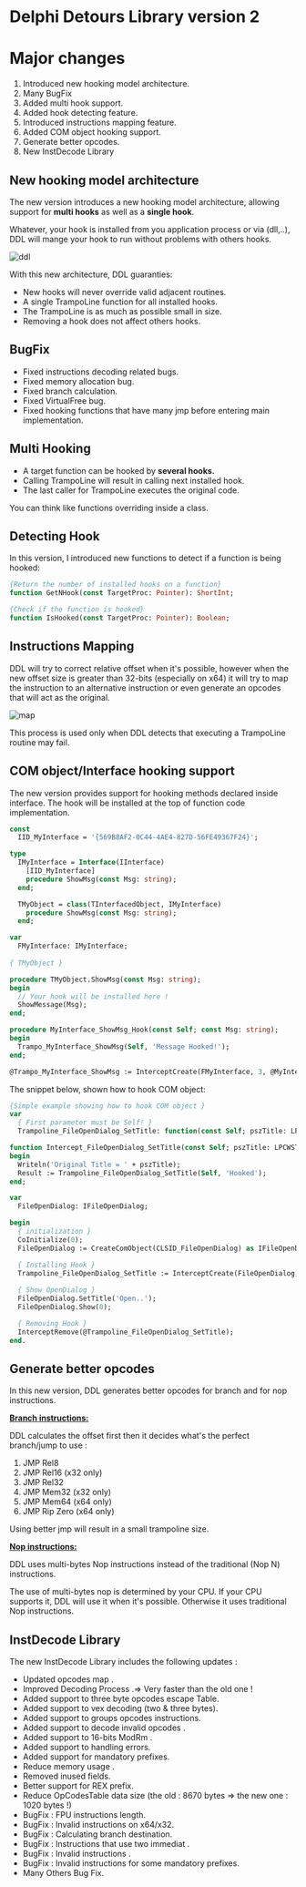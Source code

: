 # Delphi Detours Library version 2 #

# Major changes #

  1. Introduced new hooking model architecture.
  1. Many BugFix
  1. Added multi hook support.
  1. Added hook detecting feature.
  1. Introduced instructions mapping feature.
  1. Added COM object hooking support.
  1. Generate better opcodes.
  1. New InstDecode Library

## New hooking model architecture ##

The new version introduces a new hooking model architecture, allowing support for **multi hooks** as well as a **single hook**.

Whatever, your hook is installed from you application process or via (dll,..), DDL will mange your hook to run without problems with others hooks.

![ddl](https://cloud.githubusercontent.com/assets/12677682/23681969/a37f09b0-0391-11e7-8c39-39d2ea2ab603.png)

With this new architecture, DDL guaranties:
  * New hooks will never override valid adjacent routines.
  * A single TrampoLine function for all installed hooks.
  * The TrampoLine is as much as possible small in size.
  * Removing a hook does not affect others hooks.

## BugFix ##

  * Fixed instructions decoding related bugs.
  * Fixed memory allocation bug.
  * Fixed branch calculation.
  * Fixed VirtualFree bug.
  * Fixed hooking functions that have many jmp before entering main implementation.

## Multi Hooking ##
  * A target function can be hooked by **several hooks.**
  * Calling TrampoLine will result in calling next installed hook.
  * The last caller for TrampoLine executes the original code.

You can think like functions overriding inside a class.

## Detecting Hook ##
In this version, I introduced new functions to detect if a function is being hooked:
```pascal
{Return the number of installed hooks on a function}
function GetNHook(const TargetProc: Pointer): ShortInt;

{Check if the function is hooked}
function IsHooked(const TargetProc: Pointer): Boolean;
```

## Instructions Mapping ##

DDL will try to correct relative offset when it's possible, however when the new offset size is greater than 32-bits (especially on x64) it will try to map the instruction to an alternative instruction or even generate an opcodes that will act as the original.

![map](https://cloud.githubusercontent.com/assets/12677682/23681981/b4e2cd04-0391-11e7-9f11-21885dbaa498.png)

This process is used only when DDL detects that executing a TrampoLine routine may fail.

## COM object/Interface hooking support ##
The new version provides support for hooking methods declared inside interface.
The hook will be installed at the top of function code implementation.
```pascal
const
  IID_MyInterface = '{569B8AF2-0C44-4AE4-827D-56FE49367F24}';

type
  IMyInterface = Interface(IInterface)
    [IID_MyInterface]
    procedure ShowMsg(const Msg: string);
  end;

  TMyObject = class(TInterfacedObject, IMyInterface)
    procedure ShowMsg(const Msg: string);
  end;

var
  FMyInterface: IMyInterface; 
	
{ TMyObject }

procedure TMyObject.ShowMsg(const Msg: string);
begin
  // Your hook will be installed here !
  ShowMessage(Msg);
end;

procedure MyInterface_ShowMsg_Hook(const Self; const Msg: string);
begin
  Trampo_MyInterface_ShowMsg(Self, 'Message Hooked!');
end;

@Trampo_MyInterface_ShowMsg := InterceptCreate(FMyInterface, 3, @MyInterface_ShowMsg_Hook);

```
The snippet below, shown how to hook COM object:
```pas
{Simple example showing how to hook COM object }
var
  { First parameter must be Self! }
  Trampoline_FileOpenDialog_SetTitle: function(const Self; pszTitle: LPCWSTR): HRESULT; stdcall;

function Intercept_FileOpenDialog_SetTitle(const Self; pszTitle: LPCWSTR): HRESULT; stdcall;
begin
  Writeln('Original Title = ' + pszTitle);
  Result := Trampoline_FileOpenDialog_SetTitle(Self, 'Hooked');
end;

var
  FileOpenDialog: IFileOpenDialog;

begin
  { initialization }
  CoInitialize(0);
  FileOpenDialog := CreateComObject(CLSID_FileOpenDialog) as IFileOpenDialog;

  { Installing Hook }
  Trampoline_FileOpenDialog_SetTitle := InterceptCreate(FileOpenDialog, 17, @Intercept_FileOpenDialog_SetTitle);
 
  { Show OpenDialog }
  FileOpenDialog.SetTitle('Open..');
  FileOpenDialog.Show(0);

  { Removing Hook }
  InterceptRemove(@Trampoline_FileOpenDialog_SetTitle); 
end.
```

## Generate better opcodes ##
In this new version, DDL generates better opcodes for branch and for nop instructions.

<u><b>Branch instructions:</b></u>

DDL calculates the offset first then it decides what's the perfect branch/jump to use :
  1. JMP Rel8
  1. JMP Rel16 (x32 only)
  1. JMP Rel32
  1. JMP Mem32 (x32 only)
  1. JMP Mem64 (x64 only)
  1. JMP Rip Zero (x64 only)

Using better jmp will result in a small trampoline size.

<u><b>Nop instructions:</b></u>

DDL uses multi-bytes Nop instructions instead of the traditional (Nop N) instructions.

The use of multi-bytes nop is determined by your CPU. If your CPU supports it, DDL will use it when it's possible. Otherwise
it uses traditional Nop instructions.

## InstDecode Library ##
The new InstDecode Library includes the following updates :
  * Updated opcodes map .
  * Improved Decoding Process .=> Very faster than the old one !
  * Added support to three byte opcodes escape Table.
  * Added support to vex decoding (two & three bytes).
  * Added support to groups opcodes instructions.
  * Added support to decode invalid opcodes .
  * Added support to 16-bits ModRm .
  * Added support to handling errors.
  * Added support for mandatory prefixes.
  * Reduce memory usage .
  * Removed inused fields.
  * Better support for REX prefix.
  * Reduce OpCodesTable data size (the old : 8670 bytes => the new one : 1020 bytes !)
  * BugFix : FPU instructions length.
  * BugFix : Invalid instructions on x64/x32.
  * BugFix : Calculating branch destination.
  * BugFix : Instructions that use two immediat .
  * BugFix : Invalid instructions .
  * BugFix : Invalid instructions for some mandatory prefixes.
  * Many Others Bug Fix.
